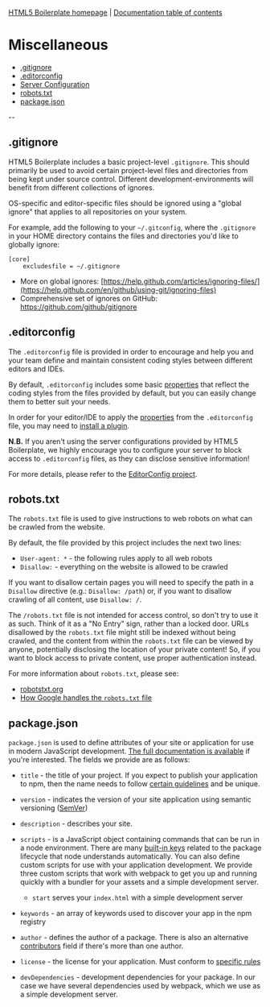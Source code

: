 [HTML5 Boilerplate homepage](https://html5boilerplate.com/) | [Documentation
table of contents](TOC.md)

# Miscellaneous

- [.gitignore](#gitignore)
- [.editorconfig](#editorconfig)
- [Server Configuration](#server-configuration)
- [robots.txt](#robotstxt)
- [package.json](#packagejson)

--

## .gitignore

HTML5 Boilerplate includes a basic project-level `.gitignore`. This should
primarily be used to avoid certain project-level files and directories from
being kept under source control. Different development-environments will
benefit from different collections of ignores.

OS-specific and editor-specific files should be ignored using a "global
ignore" that applies to all repositories on your system.

For example, add the following to your `~/.gitconfig`, where the `.gitignore`
in your HOME directory contains the files and directories you'd like to
globally ignore:

```gitignore
[core]
    excludesfile = ~/.gitignore
```

- More on global
  ignores: [https://help.github.com/articles/ignoring-files/](https://help.github.com/en/github/using-git/ignoring-files)
- Comprehensive set of ignores on GitHub: https://github.com/github/gitignore

## .editorconfig

The `.editorconfig` file is provided in order to encourage and help you and
your team define and maintain consistent coding styles between different
editors and IDEs.

By default, `.editorconfig` includes some basic
[properties](https://editorconfig.org/#supported-properties) that reflect the
coding styles from the files provided by default, but you can easily change
them to better suit your needs.

In order for your editor/IDE to apply the
[properties](https://editorconfig.org/#supported-properties) from the
`.editorconfig` file, you may need to [install a
plugin](https://editorconfig.org/#download).

**N.B.** If you aren't using the server configurations provided by HTML5
Boilerplate, we highly encourage you to configure your server to block
access to `.editorconfig` files, as they can disclose sensitive information!

For more details, please refer to the [EditorConfig
project](https://editorconfig.org/).

## robots.txt

The `robots.txt` file is used to give instructions to web robots on what can
be crawled from the website.

By default, the file provided by this project includes the next two lines:

- `User-agent: *` - the following rules apply to all web robots
- `Disallow:` - everything on the website is allowed to be crawled

If you want to disallow certain pages you will need to specify the path in a
`Disallow` directive (e.g.: `Disallow: /path`) or, if you want to disallow
crawling of all content, use `Disallow: /`.

The `/robots.txt` file is not intended for access control, so don't try to
use it as such. Think of it as a "No Entry" sign, rather than a locked door.
URLs disallowed by the `robots.txt` file might still be indexed without being
crawled, and the content from within the `robots.txt` file can be viewed by
anyone, potentially disclosing the location of your private content! So, if
you want to block access to private content, use proper authentication instead.

For more information about `robots.txt`, please see:

- [robotstxt.org](https://www.robotstxt.org/)
- [How Google handles the `robots.txt` file](https://developers.google.com/search/reference/robots_txt)

## package.json

`package.json` is used to define attributes of your site or application for
use in modern JavaScript development. [The full documentation is available](https://docs.npmjs.com/files/package.json)
if you're interested. The fields we provide are as follows:

- `title` - the title of your project. If you expect to publish your application
  to npm, then the name needs to follow [certain guidelines](https://docs.npmjs.com/files/package.json#name)
  and be unique.
- `version` - indicates the version of your site application using semantic
  versioning ([SemVer](https://semver.org/))
- `description` - describes your site.
- `scripts` - is a JavaScript object containing commands that can be run in a
  node environment. There are many [built-in keys](https://docs.npmjs.com/misc/scripts)
  related to the package lifecycle that node understands automatically. You can
  also define custom scripts for use with your application development. We
  provide three custom scripts that work with webpack to get you up and running
  quickly with a bundler for your assets and a simple development server.

  - `start` serves your `index.html` with a simple development server

- `keywords` - an array of keywords used to discover your app in the npm
  registry
- `author` - defines the author of a package. There is also an alternative
  [contributors](https://docs.npmjs.com/files/package.json#people-fields-author-contributors)
  field if there's more than one author.
- `license` - the license for your application. Must conform to
  [specific rules](https://docs.npmjs.com/files/package.json#license)
- `devDependencies` - development dependencies for your package. In our case
  we have several dependencies used by webpack, which we use as a simple development server.
